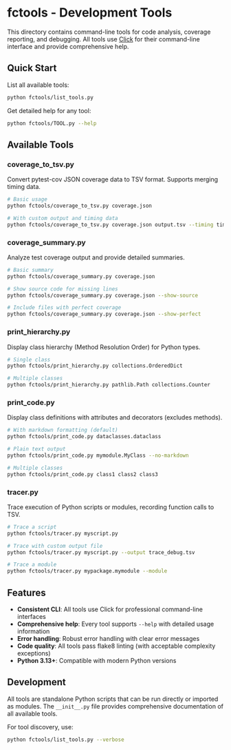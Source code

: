 # fctools - Development Tools

This directory contains command-line tools for code analysis, coverage reporting, and debugging. All tools use [Click](https://click.palletsprojects.com/) for their command-line interface and provide comprehensive help.

## Quick Start

List all available tools:

```bash
python fctools/list_tools.py
```

Get detailed help for any tool:

```bash
python fctools/TOOL.py --help
```

## Available Tools

### coverage_to_tsv.py

Convert pytest-cov JSON coverage data to TSV format. Supports merging timing data.

```bash
# Basic usage
python fctools/coverage_to_tsv.py coverage.json

# With custom output and timing data
python fctools/coverage_to_tsv.py coverage.json output.tsv --timing timing.json
```

### coverage_summary.py

Analyze test coverage output and provide detailed summaries.

```bash
# Basic summary
python fctools/coverage_summary.py coverage.json

# Show source code for missing lines
python fctools/coverage_summary.py coverage.json --show-source

# Include files with perfect coverage
python fctools/coverage_summary.py coverage.json --show-perfect
```

### print_hierarchy.py

Display class hierarchy (Method Resolution Order) for Python types.

```bash
# Single class
python fctools/print_hierarchy.py collections.OrderedDict

# Multiple classes
python fctools/print_hierarchy.py pathlib.Path collections.Counter
```

### print_code.py

Display class definitions with attributes and decorators (excludes methods).

```bash
# With markdown formatting (default)
python fctools/print_code.py dataclasses.dataclass

# Plain text output
python fctools/print_code.py mymodule.MyClass --no-markdown

# Multiple classes
python fctools/print_code.py class1 class2 class3
```

### tracer.py

Trace execution of Python scripts or modules, recording function calls to TSV.

```bash
# Trace a script
python fctools/tracer.py myscript.py

# Trace with custom output file
python fctools/tracer.py myscript.py --output trace_debug.tsv

# Trace a module
python fctools/tracer.py mypackage.mymodule --module
```

## Features

- **Consistent CLI**: All tools use Click for professional command-line interfaces
- **Comprehensive help**: Every tool supports `--help` with detailed usage information  
- **Error handling**: Robust error handling with clear error messages
- **Code quality**: All tools pass flake8 linting (with acceptable complexity exceptions)
- **Python 3.13+**: Compatible with modern Python versions

## Development

All tools are standalone Python scripts that can be run directly or imported as modules. The `__init__.py` file provides comprehensive documentation of all available tools.

For tool discovery, use:

```bash
python fctools/list_tools.py --verbose
```
